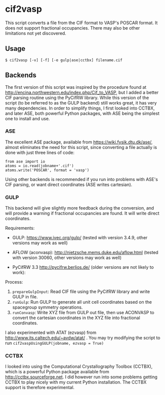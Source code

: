 # cif2vasp

This script converts a file from the CIF format to VASP's POSCAR format.
It does not support fractional occupancies. There may also be other 
limitations not yet discovered.

## Usage
  
    $ cif2vasp [-v] [-f] [-e gulp|ase|cctbx] filename.cif

## Backends

The first version of this script was inspired by the procedure found at
http://encina.northwestern.edu/index.php/Cif_to_VASP, but 
I added a better CIF parsing routine using the PyCifRW library.
While this version of the script (to be referred to as the GULP backend) 
still works great, it has very many dependencies.
In order to simplify things, I first looked into CCTBX, and later ASE,
both powerful Python packages, with ASE being the simplest one to install
and use.

### ASE

The excellent ASE package, available from https://wiki.fysik.dtu.dk/ase/,
almost eliminates the need for this script, since converting a file actually is done with just three lines of code:

    from ase import io
    atoms = io.read(jobname+'.cif')
    atoms.write('POSCAR', format = 'vasp')

Using other backends is recommended if you run into problems with ASE's 
CIF parsing, or want direct coordinates (ASE writes cartesian).

### GULP 

This backend will give slightly more feedback during the conversion, and
will provide a warning if fractional occupancies are found. 
It will write direct coordinates.

Requirements:

 *  GULP: 
    https://www.ivec.org/gulp/
    (tested with version 3.4.9, other versions may work as well)

 *  AFLOW (aconvasp): 
    http://nietzsche.mems.duke.edu/aflow.html
    (tested with version 30060, other versions may work as well)

 *  PyCifRW 3.3 
    http://pycifrw.berlios.de/ 
    (older versions are not likely to work):

Process:

 1.  `prepareGulpInput`: Read CIF file using the PyCifRW library and write GULP in file. 
 3.  `runGulp`: Run GULP to generate all unit cell coordinates based on the spacegroup symmetry operations.
 4.  `runConvasp`: Write XYZ file from GULP out file, then use ACONVASP to convert the cartesian coordinates 
      in the XYZ file into fractional coordinates.

I also experimented with ATAT (ezvasp) from http://www.its.caltech.edu/~avdw/atat/ .
You may try modifying the script to run `cif2vaspUsingGULP(jobname, ezvasp = True)`

### CCTBX

I looked into using the Computational Crystallography Toolbox (CCTBX), 
which is a powerful Python package available from http://cctbx.sourceforge.net.
I did however run into some problems getting CCTBX to play nicely with my current Python 
installation. The CCTBX support is therefore experimental.

